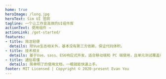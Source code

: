 ```yaml
---
home: true
heroImage: /long.jpg
heroText: Sim UI 官网
tagline: 一个让工作变高效的UI组件库
actionText: 使用组件 →
actionLink: /get-started/
features:
- title: 简洁轻便
  details: 除Vue生态相关外，基本没有第三方依赖，保证代码体积。
- title: 技术相关
  details: 基于Vue、sass、ES6响应式开发，适合移动端和 PC 端使用，且单元测试覆盖率90%，代码质量有保障。
- title: 通俗易懂
  details: 简单明了的使用文档，一眼就能快速上手。
footer: MIT Licensed | Copyright © 2020-present Evan You
---
```






    






